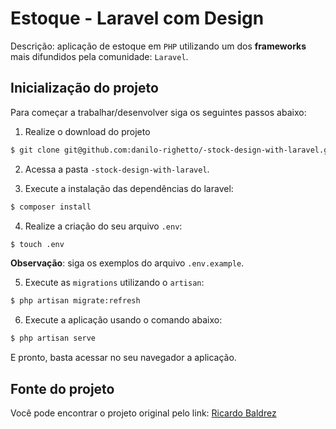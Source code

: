 # Estoque - Laravel com Design

Descrição: aplicação de estoque em `PHP` utilizando um dos **frameworks** mais difundidos pela comunidade: `Laravel`.

## Inicialização do projeto

Para começar a trabalhar/desenvolver siga os seguintes passos abaixo:

1. Realize o download do projeto

```bash
$ git clone git@github.com:danilo-righetto/-stock-design-with-laravel.git
```

2. Acessa a pasta `-stock-design-with-laravel`.

3. Execute a instalação das dependências do laravel:

```bash
$ composer install
```

4. Realize a criação do seu arquivo `.env`:

```bash
$ touch .env
```

**Observação**: siga os exemplos do arquivo `.env.example`.

5. Execute as `migrations` utilizando o `artisan`:

```bash
$ php artisan migrate:refresh
```

6. Execute a aplicação usando o comando abaixo:

```bash
$ php artisan serve
```

E pronto, basta acessar no seu navegador a aplicação.

## Fonte do projeto

Você pode encontrar o projeto original pelo link: [Ricardo Baldrez](https://github.com/RicardoBaldrez/-stock-design-with-laravel)
